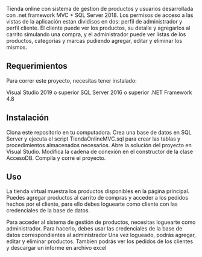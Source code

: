 Tienda online con sistema de gestion de productos y usuarios  desarrollada con .net framework MVC + SQL Server 2018.
Los permisos de acceso a las vistas de la aplicación estan dividisos en dos: perfil de administrador y perfil cliente.
El cliente puede ver los productos, su detalle y agregarlos al carrito simulando una compra, y el administrador puede ver listas de los productos, categorias y marcas pudiendo agregar, editar y eliminar los mismos.

<h2>Requerimientos</h2>

Para correr este proyecto, necesitas tener instalado:

Visual Studio 2019 o superior
SQL Server 2016 o superior
.NET Framework 4.8

<h2>Instalación</h2>

Clona este repositorio en tu computadora.
Crea una base de datos en SQL Server y ejecuta el script TiendaOnlineMVC.sql para crear las tablas y procedimientos almacenados necesarios.
Abre la solución del proyecto en Visual Studio.
Modifica la cadena de conexión en el constructor de la clase AccesoDB.
Compila y corre el proyecto.

<h2>Uso</h2>
La tienda virtual muestra los productos disponibles en la página principal. 
Puedes agregar productos al carrito de compras y acceder a los pedidos hechos por el cliente, para ello debes loguearte como cliente con las credenciales de la base de datos.

Para acceder al sistema de gestión de productos, necesitas loguearte como administrador. Para hacerlo, debes usar las credenciales de la base de datos correspondientes al administrador
Una vez logueado, podrás agregar, editar y eliminar productos. Tambien podrás ver los pedidos de los clientes y descargar un informe en archivo excel



  
  
  
  
  
  
  
  
  
  
  
  
  
  
